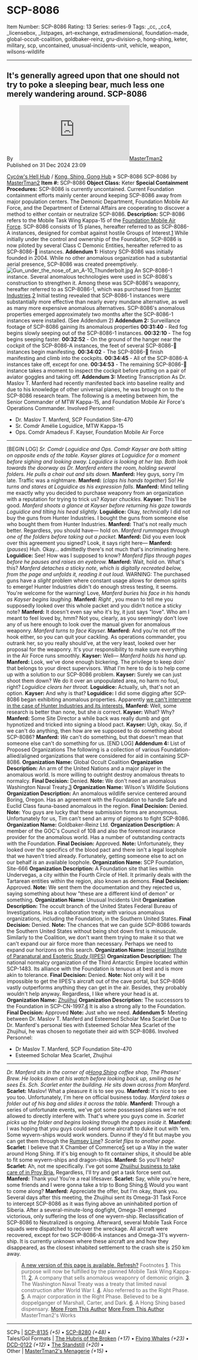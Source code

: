 # SCP-8086
Item Number: SCP-8086
Rating: 13
Series: series-9
Tags: _cc, _cc4, _licensebox, _listpages, art-exchange, extradimensional, foundation-made, global-occult-coalition, goldbaker-reinz, gru-division-p, hong-shing, keter, military, scp, uncontained, unusual-incidents-unit, vehicle, weapon, wilsons-wildlife

---

It's generally agreed upon that one should not try to poke a sleeping bear, much less one merely wandering around.
SCP-8086  
---  
Byㅤ [![MasterTman2](https://www.wikidot.com/avatar.php?userid=8279798&amp;size=small&amp;timestamp=1751246173)](http://www.wikidot.com/user:info/mastertman2)[MasterTman2](http://www.wikidot.com/user:info/mastertman2)  
Published on 31 Dec 2024 23:09  
  

[Cyców's Hell Hub](/pieklo-cycow-hub) / [Kong, Shing, Gong Hub](http://scp-int.wikidot.com/k-s-g-hub) » SCP-8086
SCP-8086
by [MasterTman2](/mastertman2-s-menagerie)
**Item #:** SCP-8086
**Object Class:** Keter
**Special Containment Procedures:** SCP-8086 is currently uncontained.
Current Foundation containment efforts mainly center around keeping SCP-8086 away from major population centers.
The Demonic Department, Foundation Mobile Air Force, and the Department of External Affairs are cooperating to discover a method to either contain or neutralize SCP-8086.
**Description:** SCP-8086 refers to the Mobile Task Wing Kappa-15 of the [Foundation Mobile Air Force](/fmaf-hub).
SCP-8086 consists of 15 planes, hereafter referred to as SCP-8086-A instances, designed for combat against hostile Groups of Interest.[1](javascript:;)
While initially under the control and ownership of the Foundation, SCP-8086 is now piloted by several Class C Demonic Entities, hereafter referred to as SCP-8086-󱥽 instances.
**Addendum 1:** History
SCP-8086 was initially founded in 2004. While no other anomalous organization had a substantial aerial presence, SCP-8086 was created preemptively.
![Gun_under_the_nose_of_an_A-10_Thunderbolt.jpg](https://scp-wiki.wdfiles.com/local--files/scp-8086/Gun_under_the_nose_of_an_A-10_Thunderbolt.jpg)
An SCP-8086-1 instance.
Several anomalous technologies were used in SCP-8086's construction to strengthen it. Among these was SCP-8086's weaponry, hereafter referred to as SCP-8086-1, which was purchased from [Hunter Industries](/hunter-industries-hub).[2](javascript:;)
Initial testing revealed that SCP-8086-1 instances were substantially more effective than nearly every mundane alternative, as well as many more expensive anomalous alternatives.
SCP-8086's anomalous properties emerged approximately two months after the SCP-8086-1 instances were installed. (See Addendum 2)
**Addendum 2:** Surveillance footage of SCP-8086 gaining its anomalous properties
**00:31:40** \- Red fog begins slowly seeping out of the SCP-8086-1 instances.
**00:32:10** \- The fog begins seeping faster.
**00:32:52** \- On the ground of the hanger near the cockpit of the SCP-8086-A instances, the feet of several SCP-8086-󱥽 instances begin manifesting.
**00:34:02** \- The SCP-8086-󱥽 finish manifesting and climb into the cockpits.
**00:34:45** \- All of the SCP-8086-A instances take off, except for one.
**00:34:53** \- The remaining SCP-8086-󱥽 instance takes a moment to inspect the cockpit before putting on a pair of aviator goggles and taking off.
**Addendum 3:** Meeting Transcription
As Dr. Maslov T. Manferd had recently manifested back into baseline reality and due to his knowledge of other universal planes, he was brought on to the SCP-8086 research team. The following is a meeting between him, the Senior Commander of MTW Kappa-15, and Foundation Mobile Air Force's Operations Commander.
Involved Personnel:
  * Dr. Maslov T. Manferd, SCP Foundation Site-470
  * Sr. Comdr Amélie Loguidice, MTW Kappa-15
  * Ops. Comdr Amadeus F. Kayser, Foundation Mobile Air Force

* * *
[BEGIN LOG]
_Sr. Comdr Loguidice and Ops. Comdr Kayser are both sitting on opposite ends of the table. Kayser glares at Loguidice for a moment before sighing and looking away. Loguidice is looking at her lap._
_Both look towards the doorway as Dr. Manferd enters the room, holding several folders. He pulls a chair out and sits down._
**Manferd:** Hey guys, sorry I'm late. Traffic was a nightmare.
**Manferd:** (_claps his hands together_) So!
_He turns and stares at Loguidice as his expression falls._
**Manferd:** Mind telling me exactly why you decided to purchase weaponry from an organization with a reputation for trying to trick us?
_Kayser chuckles._
**Kayser:** This'll be good.
_Manferd shoots a glance at Kayser before returning his gaze towards Loguidice and tilting his head slightly._
**Loguidice:** Okay, _technically_ I did not buy the guns from Hunter Industries. I bought the guns from someone else who bought them from Hunter Industries.
**Manferd:** That's not really much better. Regardless, you should have— hold on.
_Manferd rummages through one of the folders before taking out a packet._
**Manferd:** Did you even look over this agreement you signed? Look, it says right here—
**Manferd:** (_pauses_) Huh. Okay… admittedly there's not much that's incriminating here.
**Loguidice:** See! How was I supposed to know?
_Manferd flips through pages before he pauses and raises an eyebrow._
**Manferd:** Wait, hold on. What's this?
_Manferd detaches a sticky note, which is digitally recreated below, from the page and unfolds it, reading it out loud._
WARNING: The purchased guns have a _slight_ problem where constant usage allows for demon spirits to emerge! Hunter Industries didn't do enough stress testing, it seems.
You're welcome for the warning!
Love,
_Manferd buries his face in his hands as Kayser begins laughing._
**Manferd:** _Right_ , you mean to tell me you supposedly looked over this whole packet and you didn't notice a sticky note?
**Manferd:** It doesn't even say who it's by, it just says "love". Who am I meant to feel loved by, hmm? Not you, clearly, as you seemingly don't love any of us here enough to look over the manual given for anomalous weaponry.
_Manferd turns to face Kayser._
**Manferd:** And you're not off the hook either, so you can quit your cackling. As operations commander, you outrank her, so you really should've, at the very least, looked over her proposal for the weaponry. It's your responsibility to make sure everything in the Air Force runs smoothly.
**Kayser:** Well—
_Manferd holds his hand up._
**Manferd:** Look, we've done enough bickering. The privilege to keep doin' that belongs to your direct supervisors. What I'm here to do is to help come up with a solution to our SCP-8086 problem.
**Kayser:** Surely we can just shoot them down? We do it over an unpopulated area, no harm no foul, right?
_Loguidice clears her throat._
**Loguidice:** Actually, uh, that's not an option.
**Kayser:** And why is that?
**Loguidice:** I did some digging after SCP-8086 began exhibiting anomalous properties. Apparently [we can't intervene in the case of Hunter Industries and its interests.](http://scp-int.wikidot.com/scp-pl-289)
**Manferd:** Well, some research is better than none, but she _is_ correct.
**Kayser:** What? Why?
**Manferd:** Some Site Director a while back was really dumb and got hypnotized and tricked into signing a blood pact.
**Kayser:** Ugh, okay. So, if we can't do anything, then how are we supposed to do something about SCP-8086?
**Manferd:** _We_ can't do something, but that doesn't mean that someone else can't do something for us.
[END LOG]
**Addendum 4:** List of Proposed Organizations
The following is a collection of various Foundation-allied/aligned organizations that were considered for aid in containing SCP-8086.
**Organization Name:** Global Occult Coalition
**Organization Description:** An arm of the United Nations and a major player in the anomalous world. Is more willing to outright destroy anomalous threats to normalcy.
**Final Decision:** Denied.
**Note:** We don't need an anomalous Washington Naval Treaty.[3](javascript:;)
**Organization Name:** Wilson's Wildlife Solutions
**Organization Description:** An anomalous wildlife service centered around Boring, Oregon. Has an agreement with the Foundation to handle Safe and Euclid Class fauna-based anomalous in the region.
**Final Decision:** Denied.
**Note:** You guys are lucky that these submission forms are anonymous. Unfortunately for us, Tim can't send an army of pigeons to fight SCP-8086.
**Organization Name:** Goldbaker-Reinz Ltd.
**Organization Description:** A member of the GOC's Council of 108 and also the foremost insurance provider for the anomalous world. Has a number of outstanding contracts with the Foundation.
**Final Decision:** Approved.
**Note:** Unfortunately, they looked over the specifics of the blood pact and there isn't a legal loophole that we haven't tried already. Fortunately, getting someone else to act on our behalf _is_ an available loophole.
**Organization Name:** SCP Foundation, Site-666
**Organization Description:** A Foundation site that lies within Undervegas, a city within the Fourth Circle of Hell. It primarily deals with the Tartarean entities within the region, also known as demons.
**Final Decision:** Approved.
**Note:** We sent them the documentation and they rejected us, saying something about how "these are a different kind of demon" or something.
**Organization Name:** Unusual Incidents Unit
**Organization Description:** The occult branch of the United States Federal Bureau of Investigations. Has a collaboration treaty with various anomalous organizations, including the Foundation, in the Southern United States.
**Final Decision:** Denied.
**Note:** The chances that we can guide SCP-8086 towards the Southern United States without being shot down first is minuscule. Similarly to the Coalition, we don't want them trying to make it so that we can't expand our air force more than necessary. Perhaps we need to expand our horizons on this search.
**Organization Name:** [Imperial Institute of Paranatural and Esoteric Study (IIPES)](/scp-1483)
**Organization Description:** The national normalcy organization of the Third Antarctic Empire located within SCP-1483. Its alliance with the Foundation is tenuous at best and is more akin to tolerance.
**Final Decision:** Denied.
**Note:** Not only will it be impossible to get the IIPES's aircraft out of the cave portal, but SCP-8086 vastly outperforms anything they can get in the air. Besides, they probably wouldn't help anyway. Regardless, I like where your head is at.
**Organization Name:** [Zhujihui](/scp-cn-1997)
**Organization Description:** The successors to the Foundation in SCP-CN-1997.[4](javascript:;) It is also a strong ally to the Foundation.
**Final Decision:** Approved
**Note:** Just who we need.
**Addendum 5:** Meeting between Dr. Maslov T. Manferd and Esteemed Scholar Mea Scarlet
Due to Dr. Manferd's personal ties with Esteemed Scholar Mea Scarlet of the Zhujihui, he was chosen to negotiate their aid with SCP-8086.
Involved Personnel:
  * Dr Maslov T. Manferd, SCP Foundation Site-470
  * Esteemed Scholar Mea Scarlet, Zhujihui

* * *
_Dr. Manferd sits in the corner of a[Hong Shing](http://scp-int.wikidot.com/hong-shing-hub) coffee shop, The Phases' Brew. He looks down at his watch before looking back up, smiling as he sees Es. Sch. Scarlet enter the building. He sits down across from Manferd._
**Scarlet:** Maslov! What a pleasure it is to see you.
**Manferd:** It's nice to see you too. Unfortunately, I'm here on official business today.
_Manferd takes a folder out of his bag and slides it across the table._
**Manferd:** Through a series of unfortunate events, we've got some possessed planes we're not allowed to directly interfere with. That's where you guys come in.
_Scarlet picks up the folder and begins looking through the pages inside it._
**Manferd:** I was hoping that you guys could send some aircraft to duke it out with 'em. Some wyvern-ships would work wonders. Dunno if they'd fit but maybe you can get them through the [Rumsey Line](http://scp-int.wikidot.com/rumsey-stations)?
_Scarlet flips to another page._
**Scarlet:** I believe that X Chamber of Commerce[5](javascript:;) set up a Way in the water around Hong Shing. If it's big enough to fit container ships, it should be able to fit some wyvern-ships and dragon-ships.
**Manferd:** So you'll help?
**Scarlet:** Ah, not me specifically. I've got some [Zhujihui business to take care of in Proy Bria.](/take-a-right-to-the-right-phase-hub-coming-soon-tm) Regardless, I'll try and get a task force sent out.
**Manferd:** Thank you! You're a real lifesaver.
**Scarlet:** Say, while you're here, some friends and I were gonna take a trip to Bong Shing.[6](javascript:;) Would you want to come along?
**Manferd:** Appreciate the offer, but I'm okay, thank you.
Several days after this meeting, the Zhujihui sent its Omega-31 Task Force to intercept SCP-8086 as it was flying above an uninhabited portion of Siberia. After a several-minute-long dogfight, Omega-31 emerged victorious, only suffering the loss of one wyvern-ship. Reclassification of SCP-8086 to Neutralized is ongoing.
Afterward, several Mobile Task Force squads were dispatched to recover the wreckage. All aircraft were recovered, except for two SCP-8086-A instances and Omega-31's wyvern-ship.
It is currently unknown where these aircraft are and how they disappeared, as the closest inhabited settlement to the crash site is 250 km away.
> [A new version of this page is available. Refresh?](http://scp-wiki.wikidot.com/scp-8086/offset/1)
Footnotes
[1](javascript:;). This purpose will now be fulfilled by the planned Mobile Task Wing Kappa-11.
[2](javascript:;). A company that sells anomalous weaponry of demonic origin.
[3](javascript:;). The Washington Naval Treaty was a treaty that limited naval construction after World War I.
[4](javascript:;). Also referred to as the Right Phase.
[5](javascript:;). A major corporation in the Right Phase. Believed to be a doppelganger of Marshall, Carter, and Dark.
[6](javascript:;). A Hong Shing based dispensary.
[More From This Author](javascript:;)
[More From This Author](javascript:;)
MasterTman2's Works  
---  
SCPs |  [SCP-8135](/scp-8135) _(+5)_ • [SCP-8280](/scp-8280) _(+48)_ •  
Tales/GoI Formats |  [The Hubris of the Broken](/the-hubris-of-the-broken) _(+17)_ • [Flying Whales](/flying-whales) _(+23)_ • [DCD-0122](/dcd-0122) _(+12)_ • [The Standstill](/the-standstill) _(+20)_ •  
Other |  [MasterTman2's Menagerie](/mastertman2-s-menagerie) _(+15)_ •